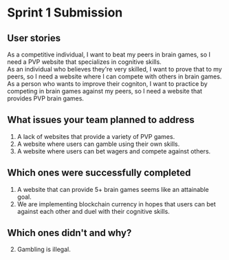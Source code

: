 # Sprint 1 Submission

## User stories
As a competitive individual, I want to beat my peers in brain games, so I need a PVP website that specializes in cognitive skills. <br>
As an individual who believes they're very skilled, I want to prove that to my peers, so I need a website where I can compete with others in brain games. <br>
As a person who wants to improve their cogniton, I want to practice by competing in brain games against my peers, so I need a website that provides PVP brain games. <br>

## What issues your team planned to address
1. A lack of websites that provide a variety of PVP games.
2. A website where users can gamble using their own skills.
3. A website where users can bet wagers and compete against others.
## Which ones were successfully completed
1. A website that can provide 5+ brain games seems like an attainable goal.
3. We are implementing blockchain currency in hopes that users can bet against each other and duel with their cognitive skills.
## Which ones didn't and why?
2. Gambling is illegal.
